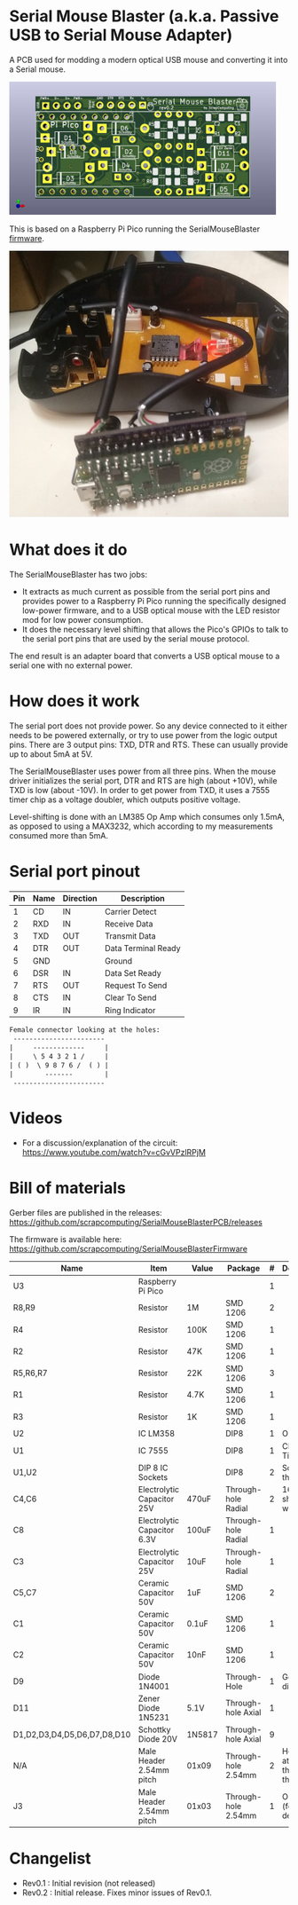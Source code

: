 # Serial Mouse Blaster (a.k.a. Passive USB to Serial Mouse Adapter)

A PCB used for modding a modern optical USB mouse and converting it into a Serial mouse.

<img src='img/SerialMouseBlaster_PCB_front.jpg' height=240>

This is based on a Raspberry Pi Pico running the SerialMouseBlaster [firmware](https://github.com/scrapcomputing/SerialMouseBlasterFirmware).

<img src='img/mouse_with_SerialMouseBlaster.jpg' height=480>

# What does it do

The SerialMouseBlaster has two jobs:
- It extracts as much current as possible from the serial port pins and provides power to a Raspberry Pi Pico running the specifically designed low-power firmware, and to a USB optical mouse with the LED resistor mod for low power consumption.
- It does the necessary level shifting that allows the Pico's GPIOs to talk to the serial port pins that are used by the serial mouse protocol.

The end result is an adapter board that converts a USB optical mouse to a serial one with no external power.


# How does it work

The serial port does not provide power.
So any device connected to it either needs to be powered externally, or try to use power from the logic output pins. There are 3 output pins: TXD, DTR and RTS. These can usually provide up to about 5mA at 5V.

The SerialMouseBlaster uses power from all three pins. When the mouse driver initializes the serial port, DTR and RTS are high (about +10V), while TXD is low (about -10V). In order to get power from TXD, it uses a 7555 timer chip as a voltage doubler, which outputs positive voltage.

Level-shifting is done with an LM385 Op Amp which consumes only 1.5mA, as opposed to using a MAX3232, which according to my measurements consumed more than 5mA.


# Serial port pinout

Pin | Name | Direction | Description
----|------|-----------|------------
  1 | CD   | IN        | Carrier Detect
  2 | RXD  | IN        | Receive Data
  3 | TXD  | OUT       | Transmit Data
  4 | DTR  | OUT       | Data Terminal Ready
  5 | GND  |           | Ground
  6 | DSR  | IN        | Data Set Ready
  7 | RTS  | OUT       | Request To Send
  8 | CTS  | IN        | Clear To Send
  9 | IR   | IN        | Ring Indicator

```
Female connector looking at the holes:
 -----------------------
|     -------------     |
|     \ 5 4 3 2 1 /     |
| ( )  \ 9 8 7 6 /  ( ) |
|        -------        |
 -----------------------
```

# Videos
- For a discussion/explanation of the circuit: https://www.youtube.com/watch?v=cGvVPzlRPjM


# Bill of materials

Gerber files are published in the releases: https://github.com/scrapcomputing/SerialMouseBlasterPCB/releases

The firmware is available here: https://github.com/scrapcomputing/SerialMouseBlasterFirmware

  Name  | Item                       |  Value   |     Package            | # | Description
--------|----------------------------|----------|------------------------|---|--------------------------------------------------------
 U3     | Raspberry Pi Pico          |          |                        | 1 |
R8,R9   | Resistor                   |   1M     | SMD 1206               | 2 |
 R4     | Resistor                   | 100K     | SMD 1206               | 1 |
 R2     | Resistor                   |  47K     | SMD 1206               | 1 |
R5,R6,R7| Resistor                   |  22K     | SMD 1206               | 3 |
 R1     | Resistor                   | 4.7K     | SMD 1206               | 1 |
 R3     | Resistor                   |   1K     | SMD 1206               | 1 |
 U2     | IC LM358                   |          | DIP8                   | 1 | Op-Amp
 U1     | IC 7555                    |          | DIP8                   | 1 | CMOS Timer
U1,U2   | DIP 8 IC Sockets           |          | DIP8                   | 2 | Sockets for the ICs
C4,C6   | Electrolytic Capacitor 25V | 470uF    | Through-hole Radial    | 2 | 16V caps should also work
 C8     | Electrolytic Capacitor 6.3V| 100uF    | Through-hole Radial    | 1 |
 C3     | Electrolytic Capacitor 25V |  10uF    | Through-hole Radial    | 1 | 
C5,C7   | Ceramic Capacitor      50V |   1uF    | SMD 1206               | 2 |
 C1     | Ceramic Capacitor      50V | 0.1uF    | SMD 1206               | 1 |
 C2     | Ceramic Capacitor      50V |  10nF    | SMD 1206               | 1 |
 D9     | Diode 1N4001               |          | Through-Hole           | 1 | Generic diode
 D11    | Zener Diode 1N5231         |  5.1V    | Through-hole Axial     | 1 |
D1,D2,D3,D4,D5,D6,D7,D8,D10 | Schottky Diode 20V | 1N5817   | Through-hole Axial     | 9 | 
 N/A    | Male Header 2.54mm pitch   | 01x09    | Through-hole 2.54mm    | 2 | Headers for attaching the Pico to the PCB
 J3     | Male Header 2.54mm pitch   | 01x03    | Through-hole 2.54mm    | 1 | Optional (for serial debugging)

# Changelist
- Rev0.1 : Initial revision (not released)
- Rev0.2 : Initial release. Fixes minor issues of Rev0.1.